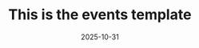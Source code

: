 ---
title: This is the events template
date: "2025-10-31"
time: ""
location: ""
description: "<p>Copy this file and rename it to the name and the date of the event, then save it in the src > content > events folder.</p>
<p>Separate paragraphs with the &lt;br&gt; tag</p>
"
cost: ""
contact: ""
---